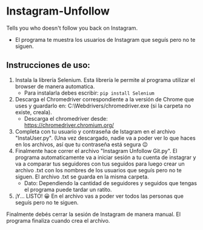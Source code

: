# Instagram-Unfollow
Tells you who doesn't follow you back on Instagram.
- El programa te muestra los usuarios de Instagram que seguís pero no te siguen.

## Instrucciones de uso:

1. Instala la librería Selenium. Esta librería le permite al programa utilizar el browser de manera automatica.
    - Para instalarla debes escribir: ```pip install Selenium```
2. Descarga el Chromedriver correspondiente a la versión de Chrome que uses y guardarlo en: C:\Webdrivers/chromedriver.exe (si la carpeta no existe, creala).
    - Descarga el chromedriver desde: https://chromedriver.chromium.org/ 
3. Completa con tu usuario y contraseña de Istagram en el archivo "InstaUser.py". (Una vez descargado, nadie va a poder ver lo que haces en los archivos, así que tu contraseña está segura :wink: 
4. Finalmente hace correr el archivo "Instagram Unfollow Git.py". El programa automaticamente va a iniciar sesión a tu cuenta de instagrar y va a comparar tus seguidores con tus seguidos para luego crear un archivo .txt con los nombres de los usuarios que seguís pero no te siguen. El archivo .txt se guarda en la misma carpeta.
    - Dato: Dependiendo la cantidad de seguidores y seguidos que tengas el programa puede tardar un ratito.
5. ¡Y... LISTO! :grinning: En el archivo vas a poder ver todos las personas que seguís pero no te siguen.

Finalmente debés cerrar la sesión de Instagram de manera manual. El programa finaliza cuando crea el archivo.
